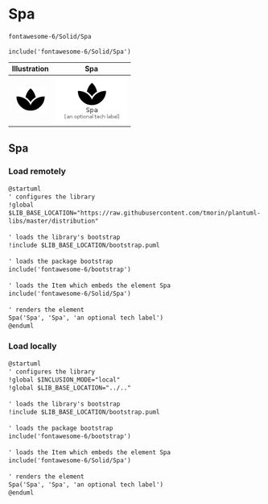 # Spa


```text
fontawesome-6/Solid/Spa
```

```text
include('fontawesome-6/Solid/Spa')
```



| Illustration | Spa |
| :---: | :---: |
| ![illustration for Illustration](../../fontawesome-6/Solid/Spa.png) | ![illustration for Spa](../../fontawesome-6/Solid/Spa.Local.png) |




## Spa

### Load remotely
```plantuml
@startuml
' configures the library
!global $LIB_BASE_LOCATION="https://raw.githubusercontent.com/tmorin/plantuml-libs/master/distribution"

' loads the library's bootstrap
!include $LIB_BASE_LOCATION/bootstrap.puml

' loads the package bootstrap
include('fontawesome-6/bootstrap')

' loads the Item which embeds the element Spa
include('fontawesome-6/Solid/Spa')

' renders the element
Spa('Spa', 'Spa', 'an optional tech label')
@enduml
```

### Load locally
```plantuml
@startuml
' configures the library
!global $INCLUSION_MODE="local"
!global $LIB_BASE_LOCATION="../.."

' loads the library's bootstrap
!include $LIB_BASE_LOCATION/bootstrap.puml

' loads the package bootstrap
include('fontawesome-6/bootstrap')

' loads the Item which embeds the element Spa
include('fontawesome-6/Solid/Spa')

' renders the element
Spa('Spa', 'Spa', 'an optional tech label')
@enduml
```

